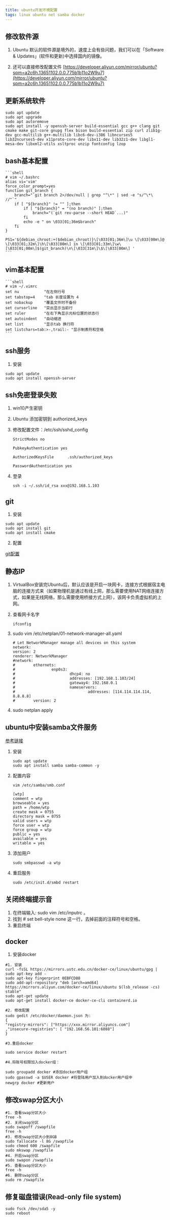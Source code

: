 ```yaml
---
title: ubuntu开发环境配置
tags: linux ubuntu net samba docker
---
```


## 修改软件源

1. Ubuntu 默认的软件源是境外的，速度上会有些问题，我们可以在「Software & Updates」(软件和更新)中选择国内的镜像。

2. 还可以直接修改配置文件 [https://developer.aliyun.com/mirror/ubuntu?spm=a2c6h.13651102.0.0.775b1b11o2W9u7](https://developer.aliyun.com/mirror/ubuntu?spm=a2c6h.13651102.0.0.775b1b11o2W9u7)

## 更新系统软件

```shell
sudo apt update
sudo apt upgrade
sudo apt autoremove
sudo apt install -y openssh-server build-essential gcc g++ clang git cmake make git-core gnupg flex bison build-essential zip curl zlib1g-dev gcc-multilib g++-multilib libc6-dev-i386 libncurses5 lib32ncurses5-dev x11proto-core-dev libx11-dev lib32z1-dev libgl1-mesa-dev libxml2-utils xsltproc unzip fontconfig lzop
```

## bash基本配置

    ```shell
    # vim ~/.bashrc
    alias vi='vim'
    force_color_prompt=yes
    function git_branch {
        branch="`git branch 2>/dev/null | grep "^\*" | sed -e "s/^\*\ //"`"
        if [ "${branch}" != "" ];then
            if [ "${branch}" = "(no branch)" ];then
                branch="(`git rev-parse --short HEAD`...)"
            fi
            echo -e " on \033[01;36m$branch"
        fi
    }

    PS1='${debian_chroot:+($debian_chroot)}\[\033[01;36m\]\u \[\033[00m\]@ \[\033[01;32m\]\h\[\033[00m\] in \[\033[01;33m\]\w\[\033[01;00m\]$(git_branch)\n\[\033[31m\]\$\[\033[00m\] '
    ```

## vim基本配置

    ```shell
    # vim ~/.vimrc
    set nu           "在左侧行号
    set tabstop=4    "tab 长度设置为 4
    set nobackup     "覆盖文件时不备份
    set cursorline   "突出显示当前行
    set ruler        "在右下角显示光标位置的状态行
    set autoindent   "自动缩进
    set list         "显示tab 换行符
    set listchars=tab:>-,trail:- "显示制表符和空格
    ```

## ssh服务

1. 安装

```shell
sudo apt update
sudo apt install openssh-server
```

## ssh免密登录失败

1. win10产生密钥

2. Ubuntu 添加密钥到 authorized_keys

3. 修改配置文件：/etc/ssh/sshd_config

    ```shell
    StrictModes no

    PubkeyAuthentication yes

    AuthorizedKeysFile      .ssh/authorized_keys

    PasswordAuthentication yes
    ```

4. 登录

    ```shell
    ssh -i ~/.ssh/id_rsa xxx@192.168.1.103
    ```

## git

1. 安装

```shell
sudo apt update
sudo apt install git
sudo apt install cmake
```

2. 配置

[git配置](https://wt159.github.io/2022/08/07/git%E5%B8%B8%E7%94%A8%E5%91%BD%E4%BB%A4%E5%8F%8A%E5%9C%BA%E6%99%AF.html)

## 静态IP

1. VirtualBox安装完Ubuntu后，默认应该是开启一块网卡，连接方式根据宿主电脑的连接方式来（如果物理机是通过有线上网，那么需要使用NAT网络连接方式，如果是无线网络，那么需要使用桥接方式上网），该网卡负责虚拟机的上网。
2. 查看网卡名字

    ```shell
    ifconfig
    ```

3. sudo vim /etc/netplan/01-network-manager-all.yaml

    ```shell
    # Let NetworkManager manage all devices on this system
    network:
    version: 2
    renderer: NetworkManager
    #network:
    #        ethernets:
    #                enp0s3:
    #                        dhcp4: no
    #                        addresses: [192.168.1.103/24]
    #                        gateway4: 192.168.0.1
    #                        nameservers:
    #                                addresses: [114.114.114.114, 8.8.8.8]
    #        version: 2
    ```

4. sudo netplan apply

## ubuntu中安装samba文件服务

[参考链接](https://zhuanlan.zhihu.com/p/92200052)

1. 安装

    ```shell
    sudo apt update
    sudo apt install samba samba-common -y
    ```

2. 配置内容

    ```shell
    vim /etc/samba/smb.conf
    ```

    ```shell
    [wtp]
    comment = wtp
    browseable = yes
    path = /home/wtp
    create mask = 0755
    directory mask = 0755
    valid users = wtp
    force user = wtp
    force group = wtp
    public = yes
    available = yes
    writable = yes
    ```

3. 添加用户

    ```shell
    sudo smbpasswd -a wtp
    ```

4. 重启服务

    ```shell
    sudo /etc/init.d/smbd restart
    ```

## 关闭终端提示音

1. 在终端输入: sudo vim /etc/inputrc 。
2. 找到 # set bell-style none 这一行，去掉前面的注释符号和空格。
3. 重启终端

## docker

1. 安装docker

```shell
#1. 安装
curl -fsSL https://mirrors.ustc.edu.cn/docker-ce/linux/ubuntu/gpg | sudo apt-key add -
sudo apt-key fingerprint 0EBFCD88
sudo add-apt-repository "deb [arch=amd64] https://mirrors.aliyun.com/docker-ce/linux/ubuntu $(lsb_release -cs) stable"
sudo apt-get update
sudo apt-get install docker-ce docker-ce-cli containerd.io

#2. 修改配置
sudo gedit /etc/docker/daemon.json 为:
{
"registry-mirrors": ["https://xxx.mirror.aliyuncs.com"]
,"insecure-registries": [ "192.168.56.101:6088"]
}

#3.重启docker

sudo service docker restart

#4.将账号权限加入docker组：

sudo groupadd docker #添加docker用户组
sudo gpasswd -a $USER docker #将登陆用户加入到docker用户组中
newgrp docker #更新用户
```

## 修改swap分区大小

```shell
#1. 查看swap分区大小
free -h
#2. 关闭swap分区
sudo swapoff /swapfile
free -h
#3. 修改swap分区大小到8GB
sudo fallocate -l 8G /swapfile
sudo chmod 600 /swapfile
sudo mkswap /swapfile
#4. 开启swap分区
sudo swapon /swapfile
#5. 查看swap分区大小
free -h
#6. 删除swap分区
sudo rm /swapfile
```

## 修复磁盘错误(Read-only file system)
```shell
sudo fsck /dev/sda5 -y
sudo reboot
```
